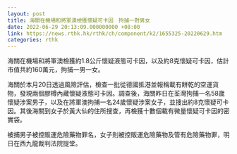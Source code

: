 ```yaml
---
layout: post
title: 海關在機場和將軍澳檢獲懷疑可卡因　拘捕一對男女
date: 2022-06-29 20:13:09.000000000 +08:00
link: https://news.rthk.hk/rthk/ch/component/k2/1655325-20220629.htm
categories: rthk
---
```


海關在機場和將軍澳檢獲約1.8公斤懷疑液態可卡因，以及約8克懷疑可卡因，估計市值共約160萬元，拘捕一男一女。

海關於本月20日透過風險評估，檢查一批從德國抵港並報稱載有餅乾的空運貨物，發現兩個膠樽內藏懷疑液態可卡因。調查後，海關昨日在荃灣拘捕一名58歲懷疑涉案男子，以及在將軍澳拘捕一名24歲懷疑涉案女子，並搜出約8克懷疑可卡因。其後海關到女子於黃大仙的住所搜查，再檢獲十數個載有微量懷疑可卡因的密實袋。

被捕男子被控販運危險藥物罪名，女子則被控販運危險藥物及管有危險藥物罪，明日在西九龍裁判法院提堂。
